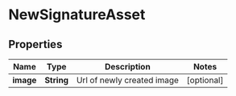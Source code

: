 

# NewSignatureAsset


## Properties

| Name | Type | Description | Notes |
|------------ | ------------- | ------------- | -------------|
|**image** | **String** | Url of newly created image   |  [optional] |



